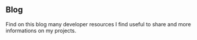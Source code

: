 <!--VarStream
title=Nicolas Froidure's blog, fullstack JavaScript Developper
description=Learn more about me
shortTitle=Blog
shortDesc=Back to home
keywords.+=JavaScript
keywords.+=developer
keywords.+=Nicolas
keywords.+=Froidure
template=blog
lang=en
location=US
types.+=html
types.+=atom
types.+=rss
-->

## Blog

Find on this blog many developer resources I find useful to share and more
 informations on my projects.
